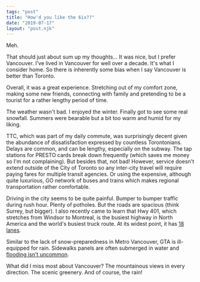 ```yaml
---
tags: "post"
title: "How'd you like the 6ix??"
date: "2019-07-17"
layout: "post.njk"
---
```


Meh.

That should just about sum up my thoughts... It was nice, but I prefer Vancouver. I've lived in Vancouver for well over a decade. It's what I consider home. So there is inherently some bias when I say Vancouver is better than Toronto.

Overall, it was a great experience. Stretching out of my comfort zone, making some new friends, connecting with family and pretending to be a tourist for a rather lengthy period of time.

The weather wasn't bad. I enjoyed the winter. Finally got to see some real snowfall. Summers were bearable but a bit too warm and humid for my liking.

TTC, which was part of my daily commute, was surprisingly decent given the abundance of dissatisfaction expressed by countless Torontonians. Delays are common, and can be lengthy, especially on the subway. The tap stations for PRESTO cards break down frequently (which saves me money so I'm not complaining). But besides that, not bad! However, service doesn't extend outside of the City of Toronto so any inter-city travel will require paying fares for multiple transit agencies. Or using the expensive, although quite luxurious, GO network of buses and trains which makes regional transportation rather comfortable.

Driving in the city seems to be quite painful. Bumper to bumper traffic during rush hour. Plenty of potholes. But the roads are spacious (think Surrey, but bigger). I also recently came to learn that Hwy 401, which stretches from Windsor to Montreal, is the busiest highway in North America and the world's busiest truck route. At its widest point, it has [18 lanes](http://i.imgur.com/K7DfQYg.png).

Similar to the lack of snow-preparedness in Metro Vancouver, GTA is ill-equipped for rain. Sidewalks panels are often submerged in water and [flooding isn't uncommon](https://toronto.citynews.ca/video/2019/07/17/drivers-rescued-by-fire-crew-after-torrential-rain-floods-highway-401-ramp/).

What did I miss most about Vancouver? The mountainous views in every direction. The scenic greenery. And of course, the rain!
